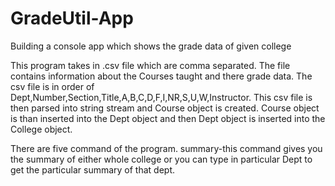 # GradeUtil-App
Building a console app which shows the grade data of given college

This program takes in .csv file which are comma separated. The file contains information about 
the Courses taught and there grade data.
The csv file is in order  of Dept,Number,Section,Title,A,B,C,D,F,I,NR,S,U,W,Instructor.
This csv file is then parsed into string stream and Course object is created.
Course object is than inserted into the Dept object and then Dept object is inserted into the
College object.

There are five command of the program.
summary-this command gives you the summary of either whole college
or you can type in particular Dept to get the particular summary of that dept.

